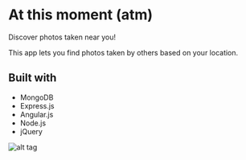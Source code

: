# At this moment (atm)
Discover photos taken near you!

This app lets you find photos taken by others based on your location. 

## Built with

<ul>
  <li>MongoDB</li>
  <li>Express.js</li>
  <li>Angular.js</li>
  <li>Node.js</li>
  <li>jQuery</li>
</ul>

![alt tag](https://raw.githubusercontent.com/clanofnoobs/atm/master/public/images/screen.png)

